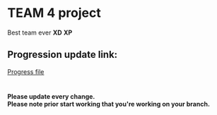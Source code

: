 # TEAM 4 project
Best team ever **XD** **XP**
## Progression update link:
[Progress file](https://docs.google.com/spreadsheets/d/1GWsk7dAmfnxRau_2QP2317yOs7XOCHSo/edit?usp=sharing&ouid=107038393109979470038&rtpof=true&sd=true) 


#
**Please update every change.** \
**Please note prior start working that you're working on your branch.**
